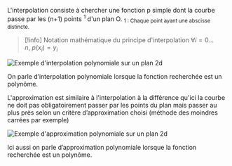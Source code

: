 L'interpolation consiste à chercher une fonction p simple dont la courbe passe par les (n+1) points <sup>1</sup>
d'un plan O.
<sub>1 : Chaque point ayant une abscisse distincte.</sub>

>[!info] Notation mathématique du principe d'interpolation
$\forall i = 0\ldots n,\ p(x_i) = y_i$

![Exemple d'interpolation polynomiale sur un plan 2d](interpolation.png)

On parle d’interpolation polynomiale lorsque la fonction recherchée est un polynôme.

L'approximation est similaire à l'interpolation à la différence qu'ici la courbe ne doit pas obligatoirement passer par les points du plan mais passer au plus près selon un critère d’approximation choisi (méthode des moindres carrées par exemple)

![Exemple d'approximation polynomiale sur un plan 2d](approximation.png)

Ici aussi on parle d’approximation polynomiale lorsque la fonction recherchée est un polynôme.
